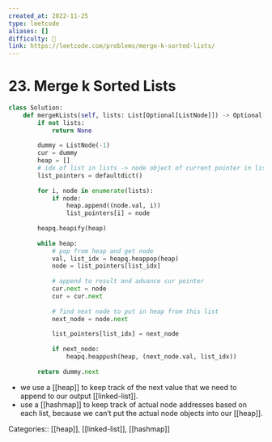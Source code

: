 ```yaml
---
created_at: 2022-11-25
type: leetcode
aliases: []
difficulty: 🔴
link: https://leetcode.com/problems/merge-k-sorted-lists/
---
```


# 23. Merge k Sorted Lists

```python
class Solution:
    def mergeKLists(self, lists: List[Optional[ListNode]]) -> Optional[ListNode]:
        if not lists:
            return None
        
        dummy = ListNode(-1)
        cur = dummy
        heap = []
        # idx of list in lists -> node object of current pointer in list
        list_pointers = defaultdict()
        
        for i, node in enumerate(lists):
            if node:
                heap.append((node.val, i))
                list_pointers[i] = node
            
        heapq.heapify(heap)
        
        while heap:
            # pop from heap and get node
            val, list_idx = heapq.heappop(heap)
            node = list_pointers[list_idx]
            
            # append to result and advance cur pointer
            cur.next = node
            cur = cur.next
            
            # find next node to put in heap from this list
            next_node = node.next
            
            list_pointers[list_idx] = next_node
            
            if next_node:
                heapq.heappush(heap, (next_node.val, list_idx))
        
        return dummy.next
```

- we use a [[heap]] to keep track of the next value that we need to append to our output [[linked-list]].
- use a [[hashmap]] to keep track of actual node addresses based on each list, because we can’t put the actual node objects into our [[heap]].

Categories:: [[heap]], [[linked-list]], [[hashmap]]
